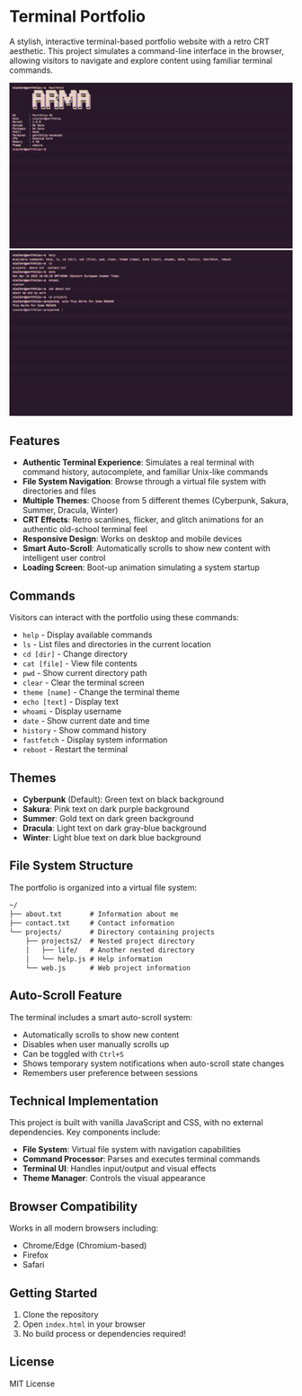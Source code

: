 # Terminal Portfolio

A stylish, interactive terminal-based portfolio website with a retro CRT aesthetic. This project simulates a command-line interface in the browser, allowing visitors to navigate and explore content using familiar terminal commands.

![Terminal Portfolio Screenshot Nr.1](assets/screenshot.png)
![Terminal Portfolio Screenshot Nr.2](assets/screenshot1.png)

## Features

- **Authentic Terminal Experience**: Simulates a real terminal with command history, autocomplete, and familiar Unix-like commands
- **File System Navigation**: Browse through a virtual file system with directories and files
- **Multiple Themes**: Choose from 5 different themes (Cyberpunk, Sakura, Summer, Dracula, Winter)
- **CRT Effects**: Retro scanlines, flicker, and glitch animations for an authentic old-school terminal feel
- **Responsive Design**: Works on desktop and mobile devices
- **Smart Auto-Scroll**: Automatically scrolls to show new content with intelligent user control
- **Loading Screen**: Boot-up animation simulating a system startup

## Commands

Visitors can interact with the portfolio using these commands:

- `help` - Display available commands
- `ls` - List files and directories in the current location
- `cd [dir]` - Change directory
- `cat [file]` - View file contents
- `pwd` - Show current directory path
- `clear` - Clear the terminal screen
- `theme [name]` - Change the terminal theme
- `echo [text]` - Display text
- `whoami` - Display username
- `date` - Show current date and time
- `history` - Show command history
- `fastfetch` - Display system information
- `reboot` - Restart the terminal

## Themes

- **Cyberpunk** (Default): Green text on black background
- **Sakura**: Pink text on dark purple background
- **Summer**: Gold text on dark green background
- **Dracula**: Light text on dark gray-blue background
- **Winter**: Light blue text on dark blue background

## File System Structure

The portfolio is organized into a virtual file system:

```
~/
├── about.txt       # Information about me
├── contact.txt     # Contact information
└── projects/       # Directory containing projects
    ├── projects2/  # Nested project directory
    │   ├── life/   # Another nested directory
    │   └── help.js # Help information
    └── web.js      # Web project information
```

## Auto-Scroll Feature

The terminal includes a smart auto-scroll system:

- Automatically scrolls to show new content
- Disables when user manually scrolls up
- Can be toggled with `Ctrl+S`
- Shows temporary system notifications when auto-scroll state changes
- Remembers user preference between sessions

## Technical Implementation

This project is built with vanilla JavaScript and CSS, with no external dependencies. Key components include:

- **File System**: Virtual file system with navigation capabilities
- **Command Processor**: Parses and executes terminal commands
- **Terminal UI**: Handles input/output and visual effects
- **Theme Manager**: Controls the visual appearance

## Browser Compatibility

Works in all modern browsers including:
- Chrome/Edge (Chromium-based)
- Firefox
- Safari

## Getting Started

1. Clone the repository
2. Open `index.html` in your browser
3. No build process or dependencies required!

## License

MIT License

